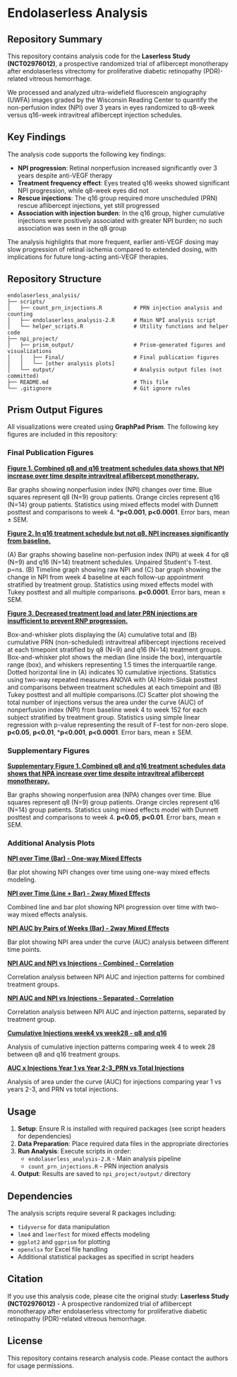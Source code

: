 # Endolaserless Analysis

## Repository Summary

This repository contains analysis code for the **Laserless Study (NCT02976012)**, a prospective randomized trial of aflibercept monotherapy after endolaserless vitrectomy for proliferative diabetic retinopathy (PDR)-related vitreous hemorrhage.

We processed and analyzed ultra-widefield fluorescein angiography (UWFA) images graded by the Wisconsin Reading Center to quantify the non-perfusion index (NPI) over 3 years in eyes randomized to q8-week versus q16-week intravitreal aflibercept injection schedules.

## Key Findings

The analysis code supports the following key findings:

- **NPI progression**: Retinal nonperfusion increased significantly over 3 years despite anti-VEGF therapy
- **Treatment frequency effect**: Eyes treated q16 weeks showed significant NPI progression, while q8-week eyes did not
- **Rescue injections**: The q16 group required more unscheduled (PRN) rescue aflibercept injections, yet still progressed
- **Association with injection burden**: In the q16 group, higher cumulative injections were positively associated with greater NPI burden; no such association was seen in the q8 group

The analysis highlights that more frequent, earlier anti-VEGF dosing may slow progression of retinal ischemia compared to extended dosing, with implications for future long-acting anti-VEGF therapies.

## Repository Structure

```
endolaserless_analysis/
├── scripts/
│   ├── count_prn_injections.R          # PRN injection analysis and counting
│   ├── endolaserless_analysis-2.R      # Main NPI analysis script
│   └── helper_scripts.R                # Utility functions and helper code
├── npi_project/
│   ├── prism_output/                   # Prism-generated figures and visualizations
│   │   ├── Final/                      # Final publication figures
│   │   └── [other analysis plots]
│   └── output/                         # Analysis output files (not committed)
├── README.md                           # This file
└── .gitignore                          # Git ignore rules
```

## Prism Output Figures

All visualizations were created using **GraphPad Prism**. The following key figures are included in this repository:

### Final Publication Figures

**[Figure 1. Combined q8 and q16 treatment schedules data shows that NPI increase over time despite intravitreal aflibercept monotherapy.](npi_project/prism_output/Final/Figure%201.tiff)**

Bar graphs showing nonperfusion index (NPI) changes over time. Blue squares represent q8 (N=9) group patients. Orange circles represent q16 (N=14) group patients. Statistics using mixed effects model with Dunnett posttest and comparisons to week 4. ***p<0.001**, **p<0.0001**. Error bars, mean ± SEM.

**[Figure 2. In q16 treatment schedule but not q8, NPI increases significantly from baseline.](npi_project/prism_output/Final/Figure%202.tiff)**

(A) Bar graphs showing baseline non-perfusion index (NPI) at week 4 for q8 (N=9) and q16 (N=14) treatment schedules. Unpaired Student's T-test. p=ns. (B) Timeline graph showing raw NPI and (C) bar graph showing the change in NPI from week 4 baseline at each follow-up appointment stratified by treatment group. Statistics using mixed effects model with Tukey posttest and all multiple comparisons. **p<0.0001**. Error bars, mean ± SEM. 

**[Figure 3. Decreased treatment load and later PRN injections are insufficient to prevent RNP progression.](npi_project/prism_output/Final/Figure%203.tiff)**

Box-and-whisker plots displaying the (A) cumulative total and (B) cumulative PRN (non-scheduled) intravitreal aflibercept injections received at each timepoint stratified by q8 (N=9) and q16 (N=14) treatment groups. Box-and-whisker plot shows the median (line inside the box), interquartile range (box), and whiskers representing 1.5 times the interquartile range. Dotted horizontal line in (A) indicates 10 cumulative injections. Statistics using two-way repeated measures ANOVA with (A) Holm-Sidak posttest and comparisons between treatment schedules at each timepoint and (B) Tukey posttest and all multiple comparisons.(C) Scatter plot showing the total number of injections versus the area under the curve (AUC) of nonperfusion index (NPI) from baseline week 4 to week 152 for each subject stratified by treatment group. Statistics using simple linear regression with p-value representing the result of F-test for non-zero slope.  **p<0.05**, **p<0.01**, ***p<0.001**, **p<0.0001**. Error bars, mean ± SEM. 

### Supplementary Figures

**[Supplementary Figure 1. Combined q8 and q16 treatment schedules data shows that NPA increase over time despite intravitreal aflibercept monotherapy.](npi_project/prism_output/Final/Supplemental%20Figure%201.tiff)**

Bar graphs showing nonperfusion area (NPA) changes over time. Blue squares represent q8 (N=9) group patients. Orange circles represent q16 (N=14) group patients. Statistics using mixed effects model with Dunnett posttest and comparisons to week 4. **p<0.05**, **p<0.01**. Error bars, mean ± SEM.

### Additional Analysis Plots

**[NPI over Time (Bar) - One-way Mixed Effects](npi_project/prism_output/NPI%20over%20Time%20(Bar)%20-%20One-way%20Mixed%20Effects.pdf)**

Bar plot showing NPI changes over time using one-way mixed effects modeling.

**[NPI over Time (Line + Bar) - 2way Mixed Effects](npi_project/prism_output/NPI%20over%20Time%20(Line%20+%20Bar)%20-%202way%20Mixed%20Effects.pdf)**

Combined line and bar plot showing NPI progression over time with two-way mixed effects analysis.

**[NPI AUC by Pairs of Weeks (Bar) - 2way Mixed Effects](npi_project/prism_output/NPI%20AUC%20by%20Pairs%20of%20Weeks%20(Bar)%20-%202way%20Mixed%20Effects.pdf)**

Bar plot showing NPI area under the curve (AUC) analysis between different time points.

**[NPI AUC and NPI vs Injections - Combined - Correlation](npi_project/prism_output/NPI%20AUC%20and%20NPI%20vs%20Injections%20-%20Combined%20-%20Correlation.pdf)**

Correlation analysis between NPI AUC and injection patterns for combined treatment groups.

**[NPI AUC and NPI vs Injections - Separated - Correlation](npi_project/prism_output/NPI%20AUC%20and%20NPI%20vs%20Injections%20-%20Separated%20-%20Correlation.pdf)**

Correlation analysis between NPI AUC and injection patterns, separated by treatment group.

**[Cumulative Injections week4 vs week28 - q8 and q16](npi_project/prism_output/Cumulative%20Injections%20week4%20vs%20week28%20-%20q8%20and%20q16.tiff)**

Analysis of cumulative injection patterns comparing week 4 to week 28 between q8 and q16 treatment groups.

**[AUC x Injections Year 1 vs Year 2-3_PRN vs Total Injections](npi_project/prism_output/AUC%20x%20Injections%20Year%201%20vs%20Year%202-3_PRN%20vs%20Total%20Injections.tiff)**

Analysis of area under the curve (AUC) for injections comparing year 1 vs years 2-3, and PRN vs total injections.

## Usage

1. **Setup**: Ensure R is installed with required packages (see script headers for dependencies)
2. **Data Preparation**: Place required data files in the appropriate directories
3. **Run Analysis**: Execute scripts in order:
   - `endolaserless_analysis-2.R` - Main analysis pipeline
   - `count_prn_injections.R` - PRN injection analysis
4. **Output**: Results are saved to `npi_project/output/` directory

## Dependencies

The analysis scripts require several R packages including:
- `tidyverse` for data manipulation
- `lme4` and `lmerTest` for mixed effects modeling
- `ggplot2` and `ggprism` for plotting
- `openxlsx` for Excel file handling
- Additional statistical packages as specified in script headers

## Citation

If you use this analysis code, please cite the original study:
**Laserless Study (NCT02976012)** - A prospective randomized trial of aflibercept monotherapy after endolaserless vitrectomy for proliferative diabetic retinopathy (PDR)-related vitreous hemorrhage.

## License

This repository contains research analysis code. Please contact the authors for usage permissions.
